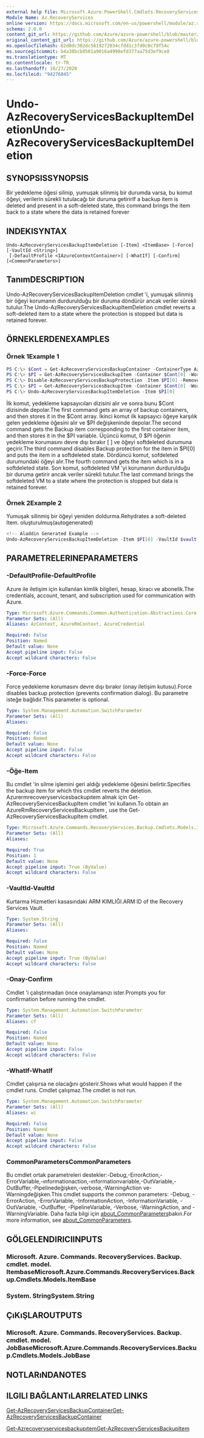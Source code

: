 ```yaml
---
external help file: Microsoft.Azure.PowerShell.Cmdlets.RecoveryServices.Backup.dll-Help.xml
Module Name: Az.RecoveryServices
online version: https://docs.microsoft.com/en-us/powershell/module/az.recoveryservices/undo-azrecoveryservicesbackupitemdeletion
schema: 2.0.0
content_git_url: https://github.com/Azure/azure-powershell/blob/master/src/RecoveryServices/RecoveryServices/help/Undo-AzRecoveryServicesBackupItemDeletion.md
original_content_git_url: https://github.com/Azure/azure-powershell/blob/master/src/RecoveryServices/RecoveryServices/help/Undo-AzRecoveryServicesBackupItemDeletion.md
ms.openlocfilehash: 62d8dc302dc5819272034cfdd1c3fd0c0c79f54c
ms.sourcegitcommit: b4a38bcb0501a9016a4998efd377aa75d3ef9ce8
ms.translationtype: MT
ms.contentlocale: tr-TR
ms.lasthandoff: 10/27/2020
ms.locfileid: "94276845"
---
```

# <span data-ttu-id="f4a0d-101">Undo-AzRecoveryServicesBackupItemDeletion</span><span class="sxs-lookup"><span data-stu-id="f4a0d-101">Undo-AzRecoveryServicesBackupItemDeletion</span></span>

## <span data-ttu-id="f4a0d-102">SYNOPSIS</span><span class="sxs-lookup"><span data-stu-id="f4a0d-102">SYNOPSIS</span></span>
<span data-ttu-id="f4a0d-103">Bir yedekleme öğesi silinip, yumuşak silinmiş bir durumda varsa, bu komut öğeyi, verilerin sürekli tutulacağı bir duruma getirir</span><span class="sxs-lookup"><span data-stu-id="f4a0d-103">If a backup item is deleted and present in a soft-deleted state, this command brings the item back to a state where the data is retained forever</span></span> 

## <span data-ttu-id="f4a0d-104">INDEKI</span><span class="sxs-lookup"><span data-stu-id="f4a0d-104">SYNTAX</span></span>

```
Undo-AzRecoveryServicesBackupItemDeletion [-Item] <ItemBase> [-Force] [-VaultId <String>]
 [-DefaultProfile <IAzureContextContainer>] [-WhatIf] [-Confirm] [<CommonParameters>]
```

## <span data-ttu-id="f4a0d-105">Tanım</span><span class="sxs-lookup"><span data-stu-id="f4a0d-105">DESCRIPTION</span></span>
<span data-ttu-id="f4a0d-106">Undo-AzRecoveryServicesBackupItemDeletion cmdlet 'i, yumuşak silinmiş bir öğeyi korumanın durdurulduğu bir duruma döndürür ancak veriler sürekli tutulur.</span><span class="sxs-lookup"><span data-stu-id="f4a0d-106">The Undo-AzRecoveryServicesBackupItemDeletion cmdlet reverts a soft-deleted item to a state where the protection is stopped but data is retained forever.</span></span>

## <span data-ttu-id="f4a0d-107">ÖRNEKLERDEN</span><span class="sxs-lookup"><span data-stu-id="f4a0d-107">EXAMPLES</span></span>

### <span data-ttu-id="f4a0d-108">Örnek 1</span><span class="sxs-lookup"><span data-stu-id="f4a0d-108">Example 1</span></span>
```powershell
PS C:\> $Cont = Get-AzRecoveryServicesBackupContainer -ContainerType AzureVM
PS C:\> $PI = Get-AzRecoveryServicesBackupItem -Container $Cont[0] -WorkloadType AzureVM 
PS C:\> Disable-AzRecoveryServicesBackupProtection -Item $PI[0] -RemoveRecoveryPoints
PS C:\> $PI = Get-AzRecoveryServicesBackupItem -Container $Cont[0] -WorkloadType AzureVM | Where-Object {$_.DeleteState -eq "ToBeDeleted"}
PS C:\> Undo-AzRecoveryServicesBackupItemDeletion -Item $PI[0]
```

<span data-ttu-id="f4a0d-109">İlk komut, yedekleme kapsayıcıları dizisini alır ve sonra bunu $Cont dizisinde depolar.</span><span class="sxs-lookup"><span data-stu-id="f4a0d-109">The first command gets an array of backup containers, and then stores it in the $Cont array.</span></span>
<span data-ttu-id="f4a0d-110">İkinci komut ilk kapsayıcı öğeye karşılık gelen yedekleme öğesini alır ve $PI değişkeninde depolar.</span><span class="sxs-lookup"><span data-stu-id="f4a0d-110">The second command gets the Backup item corresponding to the first container item, and then stores it in the $PI variable.</span></span>
<span data-ttu-id="f4a0d-111">Üçüncü komut, 0 $PI öğenin yedekleme korumasını devre dışı bırakır \[ \] ve öğeyi softdeleted durumuna geçirir.</span><span class="sxs-lookup"><span data-stu-id="f4a0d-111">The third command disables Backup protection for the item in $PI\[0\] and puts the item in a softdeleted state.</span></span>
<span data-ttu-id="f4a0d-112">Dördüncü komut, sofdeleted durumundaki öğeyi alır.</span><span class="sxs-lookup"><span data-stu-id="f4a0d-112">The fourth command gets the item which is in a softdeleted state.</span></span>
<span data-ttu-id="f4a0d-113">Son komut, softdeleted VM 'yi korumanın durdurulduğu bir duruma getirir ancak veriler sürekli tutulur.</span><span class="sxs-lookup"><span data-stu-id="f4a0d-113">The last command brings the softdeleted VM to a state where the protection is stopped but data is retained forever.</span></span>

### <span data-ttu-id="f4a0d-114">Örnek 2</span><span class="sxs-lookup"><span data-stu-id="f4a0d-114">Example 2</span></span>

<span data-ttu-id="f4a0d-115">Yumuşak silinmiş bir öğeyi yeniden doldurma.</span><span class="sxs-lookup"><span data-stu-id="f4a0d-115">Rehydrates a soft-deleted Item.</span></span> <span data-ttu-id="f4a0d-116">oluşturulmuş</span><span class="sxs-lookup"><span data-stu-id="f4a0d-116">(autogenerated)</span></span>

```powershell
<!-- Aladdin Generated Example --> 
Undo-AzRecoveryServicesBackupItemDeletion -Item $PI[0] -VaultId $vault.ID
```

## <span data-ttu-id="f4a0d-117">PARAMETRELERINE</span><span class="sxs-lookup"><span data-stu-id="f4a0d-117">PARAMETERS</span></span>

### <span data-ttu-id="f4a0d-118">-DefaultProfile</span><span class="sxs-lookup"><span data-stu-id="f4a0d-118">-DefaultProfile</span></span>
<span data-ttu-id="f4a0d-119">Azure ile iletişim için kullanılan kimlik bilgileri, hesap, kiracı ve abonelik.</span><span class="sxs-lookup"><span data-stu-id="f4a0d-119">The credentials, account, tenant, and subscription used for communication with Azure.</span></span>

```yaml
Type: Microsoft.Azure.Commands.Common.Authentication.Abstractions.Core.IAzureContextContainer
Parameter Sets: (All)
Aliases: AzContext, AzureRmContext, AzureCredential

Required: False
Position: Named
Default value: None
Accept pipeline input: False
Accept wildcard characters: False
```

### <span data-ttu-id="f4a0d-120">-Force</span><span class="sxs-lookup"><span data-stu-id="f4a0d-120">-Force</span></span>
<span data-ttu-id="f4a0d-121">Force yedekleme korumasını devre dışı bırakır (onay iletişim kutusu).</span><span class="sxs-lookup"><span data-stu-id="f4a0d-121">Force disables backup protection (prevents confirmation dialog).</span></span>
<span data-ttu-id="f4a0d-122">Bu parametre isteğe bağlıdır.</span><span class="sxs-lookup"><span data-stu-id="f4a0d-122">This parameter is optional.</span></span>

```yaml
Type: System.Management.Automation.SwitchParameter
Parameter Sets: (All)
Aliases:

Required: False
Position: Named
Default value: None
Accept pipeline input: False
Accept wildcard characters: False
```

### <span data-ttu-id="f4a0d-123">-Öğe</span><span class="sxs-lookup"><span data-stu-id="f4a0d-123">-Item</span></span>
<span data-ttu-id="f4a0d-124">Bu cmdlet 'in silme işlemini geri aldığı yedekleme öğesini belirtir.</span><span class="sxs-lookup"><span data-stu-id="f4a0d-124">Specifies the backup item for which this cmdlet reverts the deletion.</span></span>
<span data-ttu-id="f4a0d-125">Azurermrecoveryservicesbackupıtem almak için Get-AzRecoveryServicesBackupItem cmdlet 'ini kullanın.</span><span class="sxs-lookup"><span data-stu-id="f4a0d-125">To obtain an AzureRmRecoveryServicesBackupItem , use the Get-AzRecoveryServicesBackupItem cmdlet.</span></span>

```yaml
Type: Microsoft.Azure.Commands.RecoveryServices.Backup.Cmdlets.Models.ItemBase
Parameter Sets: (All)
Aliases:

Required: True
Position: 1
Default value: None
Accept pipeline input: True (ByValue)
Accept wildcard characters: False
```

### <span data-ttu-id="f4a0d-126">-VaultId</span><span class="sxs-lookup"><span data-stu-id="f4a0d-126">-VaultId</span></span>
<span data-ttu-id="f4a0d-127">Kurtarma Hizmetleri kasasındaki ARM KIMLIĞI.</span><span class="sxs-lookup"><span data-stu-id="f4a0d-127">ARM ID of the Recovery Services Vault.</span></span>

```yaml
Type: System.String
Parameter Sets: (All)
Aliases:

Required: False
Position: Named
Default value: None
Accept pipeline input: True (ByValue)
Accept wildcard characters: False
```

### <span data-ttu-id="f4a0d-128">-Onay</span><span class="sxs-lookup"><span data-stu-id="f4a0d-128">-Confirm</span></span>
<span data-ttu-id="f4a0d-129">Cmdlet 'i çalıştırmadan önce onaylamanızı ister.</span><span class="sxs-lookup"><span data-stu-id="f4a0d-129">Prompts you for confirmation before running the cmdlet.</span></span>

```yaml
Type: System.Management.Automation.SwitchParameter
Parameter Sets: (All)
Aliases: cf

Required: False
Position: Named
Default value: None
Accept pipeline input: False
Accept wildcard characters: False
```

### <span data-ttu-id="f4a0d-130">-WhatIf</span><span class="sxs-lookup"><span data-stu-id="f4a0d-130">-WhatIf</span></span>
<span data-ttu-id="f4a0d-131">Cmdlet çalışırsa ne olacağını gösterir.</span><span class="sxs-lookup"><span data-stu-id="f4a0d-131">Shows what would happen if the cmdlet runs.</span></span>
<span data-ttu-id="f4a0d-132">Cmdlet çalışmaz.</span><span class="sxs-lookup"><span data-stu-id="f4a0d-132">The cmdlet is not run.</span></span>

```yaml
Type: System.Management.Automation.SwitchParameter
Parameter Sets: (All)
Aliases: wi

Required: False
Position: Named
Default value: None
Accept pipeline input: False
Accept wildcard characters: False
```

### <span data-ttu-id="f4a0d-133">CommonParameters</span><span class="sxs-lookup"><span data-stu-id="f4a0d-133">CommonParameters</span></span>
<span data-ttu-id="f4a0d-134">Bu cmdlet ortak parametreleri destekler:-Debug,-ErrorAction,-ErrorVariable,-ınformationaction,-ınformationvariable,-OutVariable,-OutBuffer,-Pipelinedeğişken,-verbose,-WarningAction ve-Warningdeğişken.</span><span class="sxs-lookup"><span data-stu-id="f4a0d-134">This cmdlet supports the common parameters: -Debug, -ErrorAction, -ErrorVariable, -InformationAction, -InformationVariable, -OutVariable, -OutBuffer, -PipelineVariable, -Verbose, -WarningAction, and -WarningVariable.</span></span> <span data-ttu-id="f4a0d-135">Daha fazla bilgi için [about_CommonParameters](http://go.microsoft.com/fwlink/?LinkID=113216)bakın.</span><span class="sxs-lookup"><span data-stu-id="f4a0d-135">For more information, see [about_CommonParameters](http://go.microsoft.com/fwlink/?LinkID=113216).</span></span>

## <span data-ttu-id="f4a0d-136">GÖLGELENDIRICI</span><span class="sxs-lookup"><span data-stu-id="f4a0d-136">INPUTS</span></span>

### <span data-ttu-id="f4a0d-137">Microsoft. Azure. Commands. RecoveryServices. Backup. cmdlet. model. Itembase</span><span class="sxs-lookup"><span data-stu-id="f4a0d-137">Microsoft.Azure.Commands.RecoveryServices.Backup.Cmdlets.Models.ItemBase</span></span>

### <span data-ttu-id="f4a0d-138">System. String</span><span class="sxs-lookup"><span data-stu-id="f4a0d-138">System.String</span></span>

## <span data-ttu-id="f4a0d-139">ÇıKıŞLAR</span><span class="sxs-lookup"><span data-stu-id="f4a0d-139">OUTPUTS</span></span>

### <span data-ttu-id="f4a0d-140">Microsoft. Azure. Commands. RecoveryServices. Backup. cmdlet. model. JobBase</span><span class="sxs-lookup"><span data-stu-id="f4a0d-140">Microsoft.Azure.Commands.RecoveryServices.Backup.Cmdlets.Models.JobBase</span></span>

## <span data-ttu-id="f4a0d-141">NOTLARıNDA</span><span class="sxs-lookup"><span data-stu-id="f4a0d-141">NOTES</span></span>

## <span data-ttu-id="f4a0d-142">ILGILI BAĞLANTıLAR</span><span class="sxs-lookup"><span data-stu-id="f4a0d-142">RELATED LINKS</span></span>

[<span data-ttu-id="f4a0d-143">Get-AzRecoveryServicesBackupContainer</span><span class="sxs-lookup"><span data-stu-id="f4a0d-143">Get-AzRecoveryServicesBackupContainer</span></span>]()

[<span data-ttu-id="f4a0d-144">Get-Azrecoveryservicesbackupıtem</span><span class="sxs-lookup"><span data-stu-id="f4a0d-144">Get-AzRecoveryServicesBackupItem</span></span>]()


